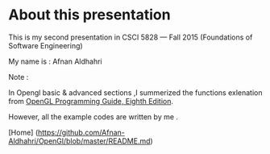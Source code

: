 # About this presentation

This is my second presentation in CSCI 5828 — Fall 2015 (Foundations of Software Engineering)

My name is : Afnan Aldhahri

Note :

In Opengl basic & advanced sections ,I summerized the functions exlenation from [OpenGL Programming Guide, Eighth Edition](http://www.ics.uci.edu/~gopi/CS211B/opengl_programming_guide_8th_edition.pdf).

However, all the example codes are written by me .

[Home] (https://github.com/Afnan-Aldhahri/OpenGl/blob/master/README.md) 
